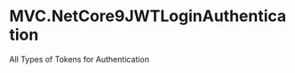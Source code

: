 
# MVC.NetCore9JWTLoginAuthentication





































All Types of Tokens for Authentication








